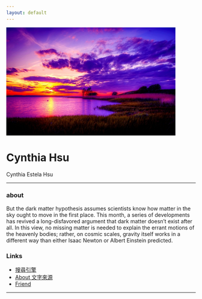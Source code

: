 ```yaml
---
layout: default
---
```


![avatar](dawn.jpg)

# Cynthia Hsu

Cynthia Estela Hsu
- - -

### about

But the dark matter hypothesis assumes scientists know how matter in the sky ought to move in the first place. This month, a series of developments has revived a long-disfavored argument that dark matter doesn’t exist after all. In this view, no missing matter is needed to explain the errant motions of the heavenly bodies; rather, on cosmic scales, gravity itself works in a different way than either Isaac Newton or Albert Einstein predicted.

### Links

 * [搜尋引擎](https://www.google.com.tw/) 
 * [About 文字來源](https://www.quantamagazine.org/20161129-verlinde-gravity-dark-matter/) 
 * [Friend](https://qjtgkuro.github.io/myrepo/)
- - -
